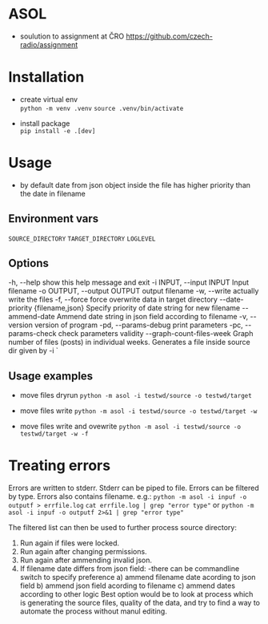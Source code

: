 # ASOL
- soulution to assignment at ČRO https://github.com/czech-radio/assignment  
 
# Installation
* create virtual env  
`python -m venv .venv`
`source .venv/bin/activate`

* install package  
`pip install -e .[dev]`

# Usage
- by default date from json object inside the file has higher priority than the date in filename

## Environment vars
`SOURCE_DIRECTORY`
`TARGET_DIRECTORY`
`LOGLEVEL` 

## Options
  -h, --help            show this help message and exit
  -i INPUT, --input INPUT
                        Input filename
  -o OUTPUT, --output OUTPUT
                        output filename
  -w, --write           actually write the files
  -f, --force           force overwrite data in target directory
  --date-priority {filename,json}
                        Specify priority of date string for new filename
  --ammend-date         Ammend date string in json field according to filename
  -v, --version         version of program
  -pd, --params-debug   print parameters
  -pc, --params-check   check parameters validity
  --graph-count-files-week
                        Graph number of files (posts) in individual weeks. Generates
                        a file inside source dir given by -i
`

## Usage examples
* move files dryrun
`python -m asol -i testwd/source -o testwd/target`
 
* move files write
`python -m asol -i testwd/source -o testwd/target -w`

* move files write and ovewrite
`python -m asol -i testwd/source -o testwd/target -w -f`

# Treating errors
Errors are written to stderr. Stderr can be piped to file.
Errors can be filtered by type. Errors also contains filename. 
e.g.: 
`python -m asol -i inpuf -o outputf > errfile.log`
`cat errfile.log | grep "error type"`
or
`python -m asol -i inpuf -o outputf 2>&1 | grep "error type"`

The filtered list can then be used to further process source directory:
1. Run again if files were locked.
2. Run again after changing permissions.
3. Run again after ammending invalid json.
4. If filename date differs from json field:
-there can be commandline switch to specify preference
a) ammend filename date acording to json field
b) ammend json field acording to filename
c) ammend dates according to other logic
Best option would be to look at process which is generating the source files, quality of the data, and try to find a way to automate the process without manul editing.








